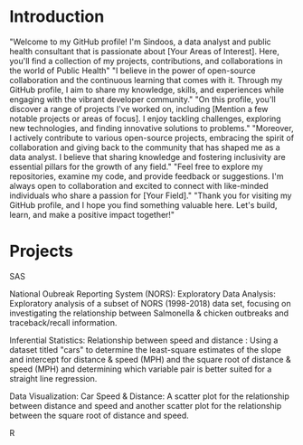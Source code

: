 # Introduction
"Welcome to my GitHub profile! I'm Sindoos, a data analyst and public health consultant that is passionate about [Your Areas of Interest]. Here, you'll find a collection of my projects, contributions, and collaborations in the world of Public Health"
"I believe in the power of open-source collaboration and the continuous learning that comes with it. Through my GitHub profile, I aim to share my knowledge, skills, and experiences while engaging with the vibrant developer community."
"On this profile, you'll discover a range of projects I've worked on, including [Mention a few notable projects or areas of focus]. I enjoy tackling challenges, exploring new technologies, and finding innovative solutions to problems."
"Moreover, I actively contribute to various open-source projects, embracing the spirit of collaboration and giving back to the community that has shaped me as a data analyst. I believe that sharing knowledge and fostering inclusivity are essential pillars for the growth of any field."
"Feel free to explore my repositories, examine my code, and provide feedback or suggestions. I'm always open to collaboration and excited to connect with like-minded individuals who share a passion for [Your Field]."
"Thank you for visiting my GitHub profile, and I hope you find something valuable here. Let's build, learn, and make a positive impact together!"

# Projects
SAS

National Oubreak Reporting System (NORS): Exploratory Data Analysis: Exploratory analysis of a subset of NORS (1998-2018) data set, focusing on investigating the relationship between Salmonella & chicken outbreaks and traceback/recall information.

Inferential Statistics: Relationship between speed and distance : Using a dataset titled "cars" to determine the least-square estimates of the slope and intercept for distance & speed (MPH) and the square root of distance & speed (MPH) and determining which variable pair is better suited for a straight line regression.

Data Visualization: Car Speed & Distance: A scatter plot for the relationship between distance and speed and another scatter plot for the relationship between the square root of distance and speed. 

R

